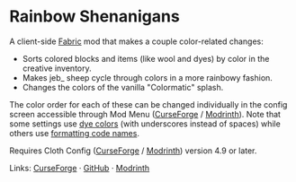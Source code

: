# Rainbow Shenanigans

A client-side [Fabric](https://fabricmc.net/) mod that makes a couple color-related changes:
- Sorts colored blocks and items (like wool and dyes) by color in the creative inventory.
- Makes jeb_ sheep cycle through colors in a more rainbowy fashion.
- Changes the colors of the vanilla "Colormatic" splash.

The color order for each of these can be changed individually in the config screen accessible through Mod Menu ([CurseForge](https://www.curseforge.com/minecraft/mc-mods/modmenu) / [Modrinth](https://modrinth.com/mod/modmenu)). Note that some settings use [dye colors](https://minecraft.fandom.com/wiki/Dye#Color_values) (with underscores instead of spaces) while others use [formatting code names](https://minecraft.fandom.com/wiki/Formatting_codes#Color_codes).

Requires Cloth Config ([CurseForge](https://www.curseforge.com/minecraft/mc-mods/cloth-config) / [Modrinth](https://modrinth.com/mod/cloth-config)) version 4.9 or later.

Links: [CurseForge](https://www.curseforge.com/minecraft/mc-mods/rainbow-shenanigans) · [GitHub](https://github.com/A5b84/rainbow-shenanigans) · [Modrinth](https://modrinth.com/mod/rainbow-shenanigans)
